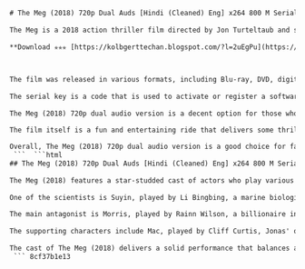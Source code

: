 ```html 
# The Meg (2018) 720p Dual Auds [Hindi (Cleaned) Eng] x264 800 M Serial Key: A Review
 
The Meg is a 2018 action thriller film directed by Jon Turteltaub and starring Jason Statham, Li Bingbing, Rainn Wilson, Ruby Rose, and others. The film is based on the 1997 novel Meg: A Novel of Deep Terror by Steve Alten and follows a group of scientists who encounter a giant prehistoric shark known as the Megalodon.
 
**Download ✯✯✯ [https://kolbgerttechan.blogspot.com/?l=2uEgPu](https://kolbgerttechan.blogspot.com/?l=2uEgPu)**


 
The film was released in various formats, including Blu-ray, DVD, digital download, and streaming. One of the formats available is a 720p dual audio version with Hindi (cleaned) and English soundtracks and x264 video codec. The file size is about 800 MB and it requires a serial key to unlock it.
 
The serial key is a code that is used to activate or register a software product. It is usually a combination of letters and numbers that is entered during the installation or activation process. The serial key for The Meg (2018) 720p dual audio version can be found on various torrent sites or online platforms that offer pirated content. However, downloading or using such content is illegal and may expose users to malware, viruses, or legal consequences.
 
The Meg (2018) 720p dual audio version is a decent option for those who want to watch the film in both Hindi and English languages. The video quality is good enough for a 720p resolution and the soundtracks are clear and synchronized. However, the Hindi audio track is not the original one but a cleaned version that removes some background noises and dialogues. This may affect the viewing experience for some viewers who prefer the original audio track.

The film itself is a fun and entertaining ride that delivers some thrilling scenes and impressive visual effects. The Megalodon is a formidable antagonist that poses a serious threat to the human characters and their underwater facility. The film does not take itself too seriously and has some humorous moments and references to other shark movies. The film also has some flaws, such as clichÃ©d characters, predictable plot twists, and scientific inaccuracies.
 
Overall, The Meg (2018) 720p dual audio version is a good choice for fans of action and shark movies who want to enjoy the film in both Hindi and English languages. However, users should be aware of the risks and consequences of downloading or using pirated content and should obtain the serial key from legal sources only.
 ```  ```html 
## The Meg (2018) 720p Dual Auds [Hindi (Cleaned) Eng] x264 800 M Serial Key: A Review (continued)
 
The Meg (2018) features a star-studded cast of actors who play various roles in the film. The main protagonist is Jonas Taylor, played by Jason Statham, a former rescue diver who is haunted by his encounter with the Megalodon years ago. He is recruited by his ex-wife Lori, played by Jessica McNamee, to save a team of scientists trapped in a submersible at the bottom of the ocean.
 
One of the scientists is Suyin, played by Li Bingbing, a marine biologist and the daughter of Zhang, played by Winston Chao, the visionary behind the underwater research facility Mana One. Suyin has a daughter named Meiying, played by Shuya Sophia Cai, who forms a bond with Jonas. Suyin and Jonas also develop a romantic relationship as they work together to stop the Megalodon.
 
The main antagonist is Morris, played by Rainn Wilson, a billionaire investor who funds Mana One and has ulterior motives for capturing or killing the Megalodon. He is accompanied by his lawyer, played by Andrew Grainger, and his helicopter pilot, played by Edwin Wright. Morris is greedy, arrogant, and reckless, and he puts many lives in danger with his actions.
 
The supporting characters include Mac, played by Cliff Curtis, Jonas' old friend and colleague who works at Mana One; Jaxx, played by Ruby Rose, a computer expert and engineer who designed Mana One; DJ, played by Page Kennedy, a submersible pilot and comic relief; Heller, played by Robert Taylor, a doctor and Jonas' former rival; The Wall, played by Ãlafur Darri Ãlafsson, another submersible pilot; and Toshi, played by Masi Oka, a scientist and Lori's partner.
 
The cast of The Meg (2018) delivers a solid performance that balances action, drama, and humor. The chemistry between Statham and Li is convincing and charming, and they both show their skills in fighting and diving scenes. Wilson plays a convincing villain who is easy to hate and root against. The rest of the cast adds diversity and personality to the film.
 ``` 8cf37b1e13
 
